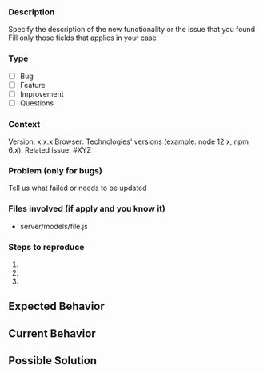 <!--
Thank you for your pull request. Please provide a description above and review
the requirements below.

Bug fixes and new features should include tests and possibly benchmarks.

Contributors guide: https://github.com/nodejs/node/blob/master/CONTRIBUTING.md
-->

### Description

Specify the description of the new functionality or the issue that you found
Fill only those fields that applies in your case

### Type

- [ ] Bug
- [ ] Feature
- [ ] Improvement
- [ ] Questions

### Context

Version: x.x.x
Browser:
Technologies' versions (example: node 12.x, npm 6.x):
Related issue: #XYZ

### Problem (only for bugs)

Tell us what failed or needs to be updated

### Files involved (if apply and you know it)

- server/models/file.js

### Steps to reproduce

1.
2.
3.

## Expected Behavior

<!--- Tell us what should happen -->

## Current Behavior

<!--- Tell us what happens instead of the expected behavior -->

## Possible Solution

<!--- Not obligatory, but suggest a fix/reason for the bug, -->
